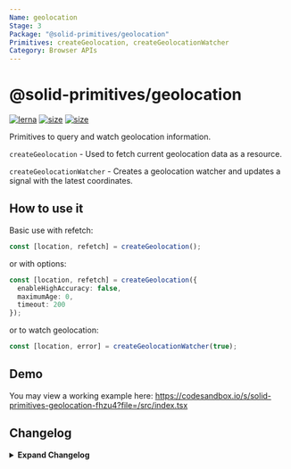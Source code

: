 ```yaml
---
Name: geolocation
Stage: 3
Package: "@solid-primitives/geolocation"
Primitives: createGeolocation, createGeolocationWatcher
Category: Browser APIs
---
```


# @solid-primitives/geolocation

[![lerna](https://img.shields.io/badge/maintained%20with-lerna-cc00ff.svg)](https://lerna.js.org/)
[![size](https://img.shields.io/bundlephobia/minzip/@solid-primitives/geolocation)](https://bundlephobia.com/package/@solid-primitives/geolocation)
[![size](https://img.shields.io/npm/v/@solid-primitives/geolocation)](https://www.npmjs.com/package/@solid-primitives/geolocation)

Primitives to query and watch geolocation information.

`createGeolocation` - Used to fetch current geolocation data as a resource.

`createGeolocationWatcher` - Creates a geolocation watcher and updates a signal with the latest coordinates.

## How to use it

Basic use with refetch:

```ts
const [location, refetch] = createGeolocation();
```

or with options:

```ts
const [location, refetch] = createGeolocation({
  enableHighAccuracy: false,
  maximumAge: 0,
  timeout: 200
});
```

or to watch geolocation:

```ts
const [location, error] = createGeolocationWatcher(true);
```

## Demo

You may view a working example here: https://codesandbox.io/s/solid-primitives-geolocation-fhzu4?file=/src/index.tsx

## Changelog

<details>
<summary><b>Expand Changelog</b></summary>

0.0.100

Pulling an early release of the package together and preparing for 1.0.0 release. No changes.

1.0.0

Added testing, improved types, changed name of createGeolocationWatcher to createGeolocationMonitor.

1.0.1

Published with CJS support.

</details>
